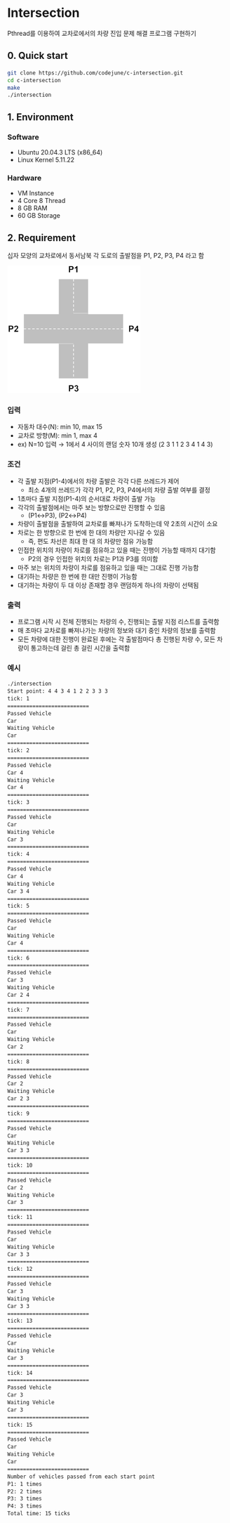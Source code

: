 # Intersection

Pthread를 이용하여 교차로에서의 차량 진입 문제 해결 프로그램 구현하기

## 0. Quick start

``` bash
git clone https://github.com/codejune/c-intersection.git
cd c-intersection
make
./intersection
```

## 1. Environment

### Software

- Ubuntu 20.04.3 LTS (x86_64)
- Linux Kernel 5.11.22

### Hardware

- VM Instance
- 4 Core 8 Thread
- 8 GB RAM
- 60 GB Storage

## 2. Requirement

십자 모양의 교차로에서 동서남북 각 도로의 출발점을 P1, P2, P3, P4 라고 함

![intersection](./assets/intersection.png)

### 입력

- 자동차 대수(N): min 10, max 15
- 교차로 방향(M): min 1, max 4
- ex) N=10 입력 → 1에서 4 사이의 랜덤 숫자 10개 생성 (2 3 1 1 2 3 4 1 4 3)

### 조건

- 각 출발 지점(P1-4)에서의 차량 출발은 각각 다른 쓰레드가 제어
  - 최소 4개의 쓰레드가 각각 P1, P2, P3, P4에서의 차량 출발 여부를 결정
- 1초마다 출발 지점(P1-4)의 순서대로 차량이 출발 가능
- 각각의 출발점에서는 마주 보는 방향으로만 진행할 수 있음
  - (P1↔P3), (P2↔P4)
- 차량이 출발점을 출발하여 교차로를 빠져나가 도착하는데 약 2초의 시간이 소요
- 차로는 한 방향으로 한 번에 한 대의 차량만 지나갈 수 있음
  - 즉, 편도 차선은 최대 한 대 의 차량만 점유 가능함
- 인접한 위치의 차량이 차로를 점유하고 있을 때는 진행이 가능할 때까지 대기함
  - P2의 경우 인접한 위치의 차로는 P1과 P3를 의미함
- 마주 보는 위치의 차량이 차로를 점유하고 있을 때는 그대로 진행 가능함
- 대기하는 차량은 한 번에 한 대만 진행이 가능함
- 대기하는 차량이 두 대 이상 존재할 경우 랜덤하게 하나의 차량이 선택됨

### 출력

- 프로그램 시작 시 전체 진행되는 차량의 수, 진행되는 출발 지점 리스트를 출력함
- 매 초마다 교차로를 빠져나가는 차량의 정보와 대기 중인 차량의 정보를 출력함
- 모든 차량에 대한 진행이 완료된 후에는 각 출발점마다 총 진행된 차량 수, 모든 차량이
통고하는데 걸린 총 걸린 시간을 출력함

### 예시

``` bash
./intersection 
Start point: 4 4 3 4 1 2 2 3 3 3 
tick: 1
==========================
Passed Vehicle
Car 
Waiting Vehicle
Car 
==========================
tick: 2
==========================
Passed Vehicle
Car 4
Waiting Vehicle
Car 4 
==========================
tick: 3
==========================
Passed Vehicle
Car 
Waiting Vehicle
Car 3 
==========================
tick: 4
==========================
Passed Vehicle
Car 4
Waiting Vehicle
Car 3 4 
==========================
tick: 5
==========================
Passed Vehicle
Car 
Waiting Vehicle
Car 4 
==========================
tick: 6
==========================
Passed Vehicle
Car 3
Waiting Vehicle
Car 2 4 
==========================
tick: 7
==========================
Passed Vehicle
Car 
Waiting Vehicle
Car 2 
==========================
tick: 8
==========================
Passed Vehicle
Car 2
Waiting Vehicle
Car 2 3 
==========================
tick: 9
==========================
Passed Vehicle
Car 
Waiting Vehicle
Car 3 3 
==========================
tick: 10
==========================
Passed Vehicle
Car 2
Waiting Vehicle
Car 3 
==========================
tick: 11
==========================
Passed Vehicle
Car 
Waiting Vehicle
Car 3 3 
==========================
tick: 12
==========================
Passed Vehicle
Car 3
Waiting Vehicle
Car 3 3 
==========================
tick: 13
==========================
Passed Vehicle
Car 
Waiting Vehicle
Car 3 
==========================
tick: 14
==========================
Passed Vehicle
Car 3
Waiting Vehicle
Car 3 
==========================
tick: 15
==========================
Passed Vehicle
Car 
Waiting Vehicle
Car 
==========================
Number of vehicles passed from each start point
P1: 1 times
P2: 2 times
P3: 3 times
P4: 3 times
Total time: 15 ticks
```
